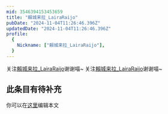 ```yaml
---
mid: 3546394153453659
title: "賴城来拉_LairaRaijo"
pubDate: "2024-11-04T11:26:46.396Z"
updatedDate: "2024-11-04T11:26:46.396Z"
profile:
  {
    Nickname: ["賴城来拉_LairaRaijo"],
  }
---
```


关注[賴城来拉_LairaRaijo](https://space.bilibili.com/3546394153453659)谢谢喵~ 关注[賴城来拉_LairaRaijo](https://space.bilibili.com/3546394153453659)谢谢喵~

## 此条目有待补充
你可以在[这里](https://github.com/Yuhanawa/VTuber.ICU-Content/edit/master/v/賴城来拉_LairaRaijo/index.md)编辑本文
